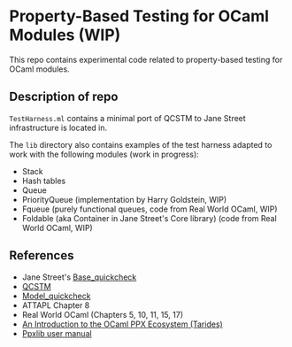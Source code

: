 # Property-Based Testing for OCaml Modules (WIP)

This repo contains experimental code related to property-based testing for OCaml modules.

## Description of repo
`TestHarness.ml` contains a minimal port of QCSTM to Jane Street infrastructure is located in. 

The `lib` directory also contains examples of the test harness adapted to work with the following modules (work in progress):
- Stack
- Hash tables
- Queue
- PriorityQueue (implementation by Harry Goldstein, WIP)
- Fqueue (purely functional queues, code from Real World OCaml, WIP)
- Foldable (aka Container in Jane Street's Core library) (code from Real World OCaml, WIP)


## References
- Jane Street's [Base_quickcheck](https://opensource.janestreet.com/base_quickcheck/)
- [QCSTM](https://github.com/jmid/qcstm)   
- [Model_quickcheck](https://github.com/suttonshire/model_quickcheck)
- ATTAPL Chapter 8
- Real World OCaml (Chapters 5, 10, 11, 15, 17)
- [An Introduction to the OCaml PPX Ecosystem (Tarides)](https://tarides.com/blog/2019-05-09-an-introduction-to-ocaml-ppx-ecosystem)
- [Ppxlib user manual](https://ocaml-ppx.github.io/ppxlib/ppxlib/index.html)



